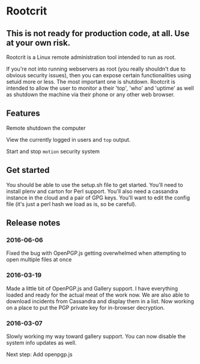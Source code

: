 # Rootcrit

## This is not ready for production code, at all. Use at your own risk.

Rootcrit is a Linux remote administration tool intended to run as root.

If you're not into running webservers as root (you really shouldn't due to obvious security issues), then you can expose certain functionalities using setuid more or less. The most important one is shutdown. Rootcrit is intended to allow the user to monitor a their 'top', 'who' and 'uptime' as well as shutdown the machine via their phone or any other web browser.

## Features

Remote shutdown the computer

View the currently logged in users and `top` output.

Start and stop `motion` security system

## Get started

You should be able to use the setup.sh file to get started. You'll need to install plenv and carton for Perl support. You'll also need a cassandra instance in the cloud and a pair of GPG keys. You'll want to edit the config file (it's just a perl hash we load as is, so be careful).

## Release notes

### 2016-06-06

Fixed the bug with OpenPGP.js getting overwhelmed when attempting to open multiple files at once

### 2016-03-19

Made a little bit of OpenPGP.js and Gallery support. I have everything loaded and ready for the actual meat of the work now. We are also able to download incidents from Cassandra and display them in a list. Now working on a place to put the PGP private key for in-browser decryption.

### 2016-03-07

Slowly working my way toward gallery support. You can now disable the system info updates as well.

Next step: Add openpgp.js
